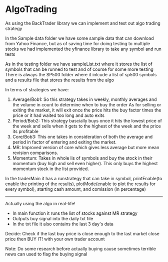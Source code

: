 # AlgoTrading
As using the BackTrader library we can implement and test out algo trading strategy

In the Sample data folder we have some sample data that can download from Yahoo Finance, but as of saving time for doing testing to multiple stocks we had implemented the yfinance library to take any symbol and run tests

As in the testing folder we have sampleList.txt where it stores the list of symbols that can be runned to test and of course for some more testing
There is always the SP500 folder where it inlcude a list of sp500 symbols and a results file that stores the results from the algo

In terms of strategies we have:
1) Average/Bob1: 
  So this strategy takes in weekly, monthly averages and the volume in count to determine when to buy the order 
  As for selling or exiting the market, it will exit once the price hits the buy factor times the price or it had waited too long and auto exits
2) Period/Bob2:
  This strategy bascially buys once it hits the lowest price of the week and sells when it gets to the highest of the week and the price its profitable
3) Core/Bob3:
  This one takes in consideration of both the average and period in factor of entering and exiting the market. 
 4) MR:
  Improved version of core which gives less average but more mean revision comparisons.
 5) Momentum:
  Takes in whole lis of symbols and buy the stock in their momentum (buy high and sell even higher). This only buys the highest momentum stock in the list provided.

In the traderMain it has a runstrategy that can take in symbol, printEnable(to enable the printing of the results), plotMode(enable to plot the results for every symbol), starting cash amount, and comission (in percentage)

********************************************************************************************************************************************************************************

Actually using the algo in real-life!

- In main function it runs the list of stocks against MR strategy
- Outputs buy signal into the daily txt file
- In the txt file it also contains the last 3 day's data 

Decide: Check if the last buy price is close enough to the last market close price then BUY IT! with your own trader account

Note: Do some research before actually buying cause sometimes terrible news can used to flag the buying signal
